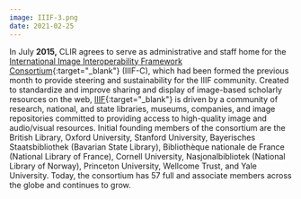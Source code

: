 ```yaml
---
image: IIIF-3.png
date: 2021-02-25
---
```

 In July **2015,** CLIR agrees to serve as administrative and staff home for the [International Image Interoperability Framework Consortium](https://iiif.io/community/consortium/){:target="_blank"} (IIIF-C), which had been formed the previous month to provide steering and sustainability for the IIIF community. Created to standardize and improve sharing and display of image-based scholarly resources on the web, [IIIF](https://iiif.io/about/){:target="_blank"} is driven by a community of research, national, and state libraries, museums, companies, and image repositories committed to providing access to high-quality image and audio/visual resources. Initial founding members of the consortium are the British Library, Oxford University, Stanford University, Bayerisches Staatsbibliothek (Bavarian State Library), Bibliothèque nationale de France (National Library of France), Cornell University, Nasjonalbibliotek (National Library of Norway), Princeton University, Wellcome Trust, and Yale University. Today, the consortium has 57 full and associate members across the globe and continues to grow.